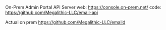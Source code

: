 On-Prem Admin Portal API Server
web: https://console.on-prem.net/
code: https://github.com/Megalithic-LLC/email-api

Actual on prem
https://github.com/Megalithic-LLC/emaild